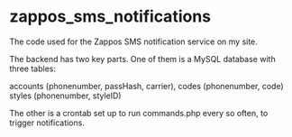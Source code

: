 zappos_sms_notifications
========================

The code used for the Zappos SMS notification service on my site.

The backend has two key parts. One of them is a MySQL database with three tables:

accounts (phonenumber, passHash, carrier),
codes (phonenumber, code)
styles (phonenumber, styleID)

The other is a crontab set up to run commands.php every so often, to trigger notifications.
